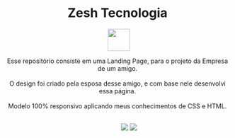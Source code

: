 <style>
    #imagem{
        top:50px;
        width:50px;
    }
</style>

<h1 style="text-align:center;">Zesh Tecnologia</h1>
<img id="imagem" src="https://lh3.googleusercontent.com/pw/AL9nZEWT_BRAu6GuY1OFrdNS-aHMq1xJ7XR10KVohLwM2YD2WE0wSriySwamQIOur4Nl71tOn5s79AlPjFuCShVoNIJN_leAe9M__Uy9Xw4JEei4gRDtADFtb24gAnpbj1LZrgxx6-xAUlc0GQ04vg07AoRM=w708-h969-no?authuser=0" style="padding-left:230px;">

<p style="text-align:center;">Esse repositório consiste em uma Landing Page, para o projeto da Empresa de um amigo.<br/><br/> O design foi criado pela esposa desse amigo, e com base nele desenvolvi essa página. <br/><br/>Modelo 100% responsivo aplicando meus conhecimentos de CSS e HTML.<br/><br/></p>

<div style="padding-left:260px;">
<img src="https://img.shields.io/badge/HTML5-E34F26?style=for-the-badge&logo=html5&logoColor=white">
<img src="	https://img.shields.io/badge/CSS3-1572B6?style=for-the-badge&logo=css3&logoColor=white">
</div>
